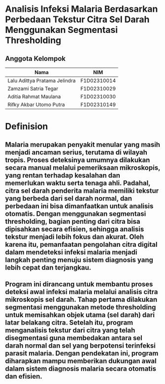 # Analisis Infeksi Malaria Berdasarkan Perbedaan Tekstur Citra Sel Darah Menggunakan Segmentasi Thresholding

## Anggota Kelompok
| Nama                             |      NIM      |
|----------------------------------|---------------|
| Lalu Adittya Pratama Jelindra    |  F1D02310014  |
| Zamzami Satria Tegar             |  F1D02310029  |
| Aditia Rahmat Maulana            |  F1D02310030  |
| Rifky Akbar Utomo Putra          |  F1D02310149  |

# Definision
## Malaria merupakan penyakit menular yang masih menjadi ancaman serius, terutama di wilayah tropis. Proses deteksinya umumnya dilakukan secara manual melalui pemeriksaan mikroskopis, yang rentan terhadap kesalahan dan memerlukan waktu serta tenaga ahli. Padahal, citra sel darah penderita malaria memiliki tekstur yang berbeda dari sel darah normal, dan perbedaan ini bisa dimanfaatkan untuk analisis otomatis. Dengan menggunakan segmentasi thresholding, bagian penting dari citra bisa dipisahkan secara efisien, sehingga analisis tekstur menjadi lebih fokus dan akurat. Oleh karena itu, pemanfaatan pengolahan citra digital dalam mendeteksi infeksi malaria menjadi langkah penting menuju sistem diagnosis yang lebih cepat dan terjangkau.

## Program ini dirancang untuk membantu proses deteksi awal infeksi malaria melalui analisis citra mikroskopis sel darah. Tahap pertama dilakukan segmentasi menggunakan metode thresholding untuk memisahkan objek utama (sel darah) dari latar belakang citra. Setelah itu, program menganalisis tekstur dari citra yang telah disegmentasi guna membedakan antara sel darah normal dan sel yang berpotensi terinfeksi parasit malaria. Dengan pendekatan ini, program diharapkan mampu memberikan dukungan awal dalam sistem diagnosis malaria secara otomatis dan efisien.

